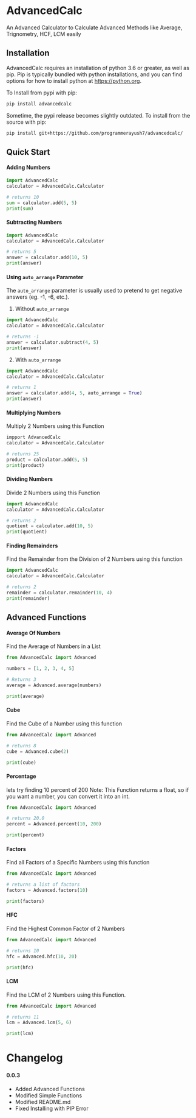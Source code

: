 # AdvancedCalc
An Advanced Calculator to Calculate Advanced Methods like Average, Trignometry, HCF, LCM easily

## Installation
AdvancedCalc requires an installation of python 3.6 or greater, as well as pip. Pip is typically bundled with python installations, and you can find options for how to install python at https://python.org.

To Install from pypi with pip:
```bash
pip install advancedcalc
```
Sometime, the pypi release becomes slightly outdated. To install from the source with pip:
```bash
pip install git+https://github.com/programmerayush7/advancedcalc/
```

## Quick Start

#### Adding Numbers
```python
import AdvancedCalc
calculator = AdvancedCalc.Calculator

# returns 10
sum = calculator.add(5, 5)
print(sum)
```

#### Subtracting Numbers
```python
import AdvancedCalc
calculator = AdvancedCalc.Calculator

# returns 5
answer = calculator.add(10, 5)
print(answer)
```

#### Using `auto_arrange` Parameter
The `auto_arrange` parameter is usually used to pretend to get negative answers (eg. -1, -6, etc.). 

1. Without `auto_arrange`
```python
import AdvancedCalc
calculator = AdvancedCalc.Calculator

# returns -1
answer = calculator.subtract(4, 5)
print(answer)
```
2. With `auto_arrange`
```python
import AdvancedCalc
calculator = AdvancedCalc.Calculator

# returns 1
answer = calculator.add(4, 5, auto_arrange = True)
print(answer)
```

#### Multiplying Numbers
Multiply 2 Numbers using this Function
```python
impport AdvancedCalc
calculator = AdvancedCalc.Calculator

# returns 25
product = calculator.add(5, 5)
print(product)
```

#### Dividing Numbers
Divide 2 Numbers using this Function

```python
import AdvancedCalc
calculator = AdvancedCalc.Calculator

# returns 2
quotient = calculator.add(10, 5)
print(quotient)
```

#### Finding Remainders
Find the Remainder from the Division of 2 Numbers using this function

```python
import AdvancedCalc
calculator = AdvancedCalc.Calculator

# returns 2
remainder = calculator.remainder(10, 4)
print(remainder)
```

## Advanced Functions

#### Average Of Numbers
Find the Average of Numbers in a List

```python
from AdvancedCalc import Advanced

numbers = [1, 2, 3, 4, 5]

# Returns 3
average = Advanced.average(numbers)

print(average)
```

#### Cube
Find the Cube of a Number using this function
```python
from AdvancedCalc import Advanced

# returns 8
cube = Advanced.cube(2)

print(cube)
```

#### Percentage
lets try finding 10 percent of 200
Note: This Function returns a float, so if you want a number, you can convert it into an int.

```python
from AdvancedCalc import Advanced

# returns 20.0
percent = Advanced.percent(10, 200)

print(percent)
```

#### Factors
Find all Factors of a Specific Numbers using this function

```python
from AdvancedCalc import Advanced

# returns a list of factors
factors = Advanced.factors(10)

print(factors)
```

#### HFC
Find the Highest Common Factor of 2 Numbers

```python
from AdvancedCalc import Advanced

# returns 10
hfc = Advanced.hfc(10, 20)

print(hfc)
```

#### LCM
Find the LCM of 2 Numbers using this Function.

```python
from AdvancedCalc import Advanced

# returns 11
lcm = Advanced.lcm(5, 6)

print(lcm)
```

# Changelog

#### 0.0.3
- Added Advanced Functions
- Modified Simple Functions
- Modified README.md
- Fixed Installing with PIP Error